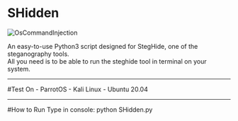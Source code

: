 # SHidden

![OsCommandInjection](https://user-images.githubusercontent.com/81925511/168461776-8ac02af1-de19-4cb8-870a-419370f01cdb.png)

An easy-to-use Python3 script designed for StegHide, one of the steganography tools. <br>
All you need is to be able to run the steghide tool in terminal on your system.<br>
<hr>
#Test On
- ParrotOS
- Kali Linux
- Ubuntu 20.04
<hr>
#How to Run
Type in console: python SHidden.py
